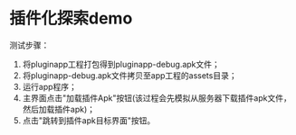 # 插件化探索demo

测试步骤：
1. 将pluginapp工程打包得到pluginapp-debug.apk文件；
2. 将pluginapp-debug.apk文件拷贝至app工程的assets目录；
3. 运行app程序；
4. 主界面点击"加载插件Apk"按钮(该过程会先模拟从服务器下载插件apk文件，然后加载插件apk)；
5. 点击"跳转到插件apk目标界面"按钮。



